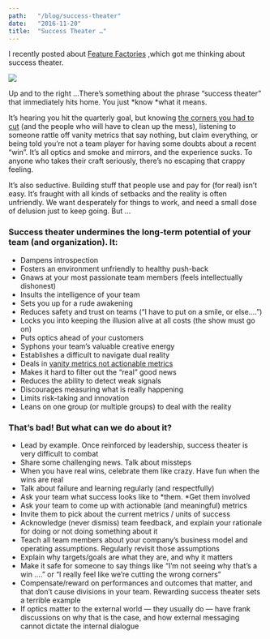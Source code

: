 ```yaml
---
path:	"/blog/success-theater"
date:	"2016-11-20"
title:	"Success Theater …"
---
```


I recently posted about [Feature Factories](https://hackernoon.com/12-signs-youre-working-in-a-feature-factory-44a5b938d6a2#.kjhkgs7aj) ,which got me thinking about success theater.

![](/images/1*yTlYkteVv_rV8wXqCY6Kmg.png)

Up and to the right …There’s something about the phrase “success theater” that immediately hits home. You just *know *what it means.

It’s hearing you hit the quarterly goal, but knowing [the corners you had to cut](https://medium.com/@johnpcutler/cutting-corners-and-electric-fences-c8fbfaa4d91a) (and the people who will have to clean up the mess), listening to someone rattle off vanity metrics that say nothing, but claim everything, or being told you’re not a team player for having some doubts about a recent “win”. It’s all optics and smoke and mirrors, and the experience sucks. To anyone who takes their craft seriously, there’s no escaping that crappy feeling.

It’s also seductive. Building stuff that people use and pay for (for real) isn’t easy. It’s fraught with all kinds of setbacks and the reality is often unfriendly. We want desperately for things to work, and need a small dose of delusion just to keep going. But …

### Success theater undermines the long-term potential of your team (and organization). It:

* Dampens introspection
* Fosters an environment unfriendly to healthy push-back
* Gnaws at your most passionate team members (feels intellectually dishonest)
* Insults the intelligence of your team
* Sets you up for a rude awakening
* Reduces safety and trust on teams (“I have to put on a smile, or else….”)
* Locks you into keeping the illusion alive at all costs (the show must go on)
* Puts optics ahead of your customers
* Syphons your team’s valuable creative energy
* Establishes a difficult to navigate dual reality
* Deals in [vanity metrics not actionable metrics](http://fourhourworkweek.com/2009/05/19/vanity-metrics-vs-actionable-metrics/)
* Makes it hard to filter out the “real” good news
* Reduces the ability to detect weak signals
* Discourages measuring what is really happening
* Limits risk-taking and innovation
* Leans on one group (or multiple groups) to deal with the reality
### That’s bad! But what can we do about it?

* Lead by example. Once reinforced by leadership, success theater is very difficult to combat
* Share some challenging news. Talk about missteps
* When you have real wins, celebrate them like crazy. Have fun when the wins are real
* Talk about failure and learning regularly (and respectfully)
* Ask your team what success looks like to *them. *Get them involved
* Ask your team to come up with actionable (and meaningful) metrics
* Invite them to pick about the current metrics / units of success
* Acknowledge (never dismiss) team feedback, and explain your rationale for doing or not doing something about it
* Teach all team members about your company’s business model and operating assumptions. Regularly revisit those assumptions
* Explain why targets/goals are what they are, and why it matters
* Make it safe for someone to say things like “I’m not seeing why that’s a win ….” or “I really feel like we’re cutting the wrong corners”
* Compensate/reward on performances and outcomes that matter, and that don’t cause divisions in your team. Rewarding success theater sets a terrible example
* If optics matter to the external world — they usually do — have frank discussions on why that is the case, and how external messaging cannot dictate the internal dialogue

